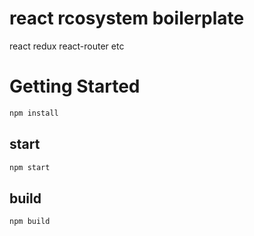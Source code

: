 # react rcosystem boilerplate
react redux react-router etc

# Getting Started

```js
npm install
```

## start
```js
npm start
```

## build

```js
npm build
```
